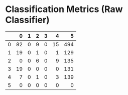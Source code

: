 # Classification Metrics (Raw Classifier)

|    |   0 |   1 |   2 |   3 |   4 |   5 |
|---:|----:|----:|----:|----:|----:|----:|
|  0 |  82 |   0 |   9 |   0 |  15 | 494 |
|  1 |  19 |   0 |   1 |   0 |   1 | 129 |
|  2 |   0 |   0 |   6 |   0 |   9 | 135 |
|  3 |  19 |   0 |   0 |   0 |   0 | 131 |
|  4 |   7 |   0 |   1 |   0 |   3 | 139 |
|  5 |   0 |   0 |   0 |   0 |   0 |   0 |

